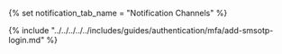 {% set notification_tab_name = "Notification Channels" %}

{% include "../../../../../includes/guides/authentication/mfa/add-smsotp-login.md" %}
